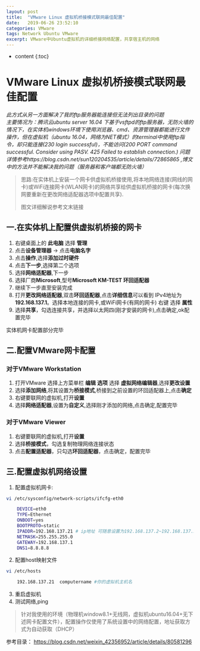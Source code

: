 ```yaml
---
layout: post
title:  "VMware Linux 虚拟机桥接模式联网最佳配置"
date:   2019-06-26 23:52:10
categories: VMware 
tags: Network Ubuntu VMware
excerpt: VMware中Ubuntu虚拟机的详细桥接网络配置，共享宿主机的网络
---
```

* content
{:toc}

# VMware Linux 虚拟机桥接模式联网最佳配置

*此方式从另一方面解决了我的ftp服务器能连接但无法列出目录的问题*  
*主要情况为：腾讯云ubuntu server 16.04 下基于vsftpd的ftp服务器，无防火墙的情况下，在实体机windows环境下使用浏览器、cmd、资源管理器都能进行文件操作，但在虚拟机（ubuntu 16.04，网络为NET模式）的terminal中使用ftp指令，却只能连接(230 login successful)，不能访问(200 PORT command successful. Consider using PASV. 425 Failed to establish connection.)*
*问题详情参考https://blog.csdn.net/sun120204535/article/details/72865865 ,博文中的方法并不能解决我的问题（服务器和客户端都无防火墙）*

> 思路:在实体机上安装一个网卡供虚拟机桥接使用,将本地网络连接(网线的网卡)或WiFi连接网卡(WLAN网卡)的网络共享给供虚拟机桥接的网卡(每次换网要重新在更改网络适配器选项中配置共享).
> 
>图文详细解说参考文末链接

## 一.在实体机上配置供虚拟机桥接的网卡

1. 右键桌面上的 **此电脑** 选择 **管理**
2. 点击**设备管理器** -> 点击**电脑名字**
3. 点击**操作**,选择**添加过时硬件**
4. 点击**下一步**,选择第二个选项
5. 选择**网络适配器**,下一步
6. 选择厂商**Microsoft**,型号**Microsoft KM-TEST 环回适配器**
7. 继续下一步直至安装完成
8. 打开**更改网络适配器**,双击**环回适配器**,点击**详细信息**可以看到 IPv4地址为**192.168.137.1**。选择本地连接的网卡,或WiFi网卡(有网的网卡) 右键 选择 **属性**
9. 选择**共享**，勾选连接共享，并选择以太网四(刚才安装的网卡),点击确定,ok配置完毕

实体机网卡配置部分完毕

## 二.配置VMware网卡配置

### 对于VMware Workstation

1. 打开VMware 选择上方菜单栏 **编辑** **选项** 选择 **虚拟网络编辑器**,选择**更改设置**
2. 选择**添加网络**,将其设置为**桥接模式**,桥接到之前设置的环回适配器上,点击**确定**
3. 右键要联网的虚拟机,打开**设置**
4. 选择**网络适配器**,设置为**自定义**,选择刚才添加的网络,点击确定,配置完毕

### 对于VMware Viewer

1. 右键要联网的虚拟机,打开**设置**
2. 选择**桥接模式**，勾选复制物理网络连接状态
3. 点击**配置适配器**，只勾选**环回适配器**，点击确定，配置完毕

## 三.配置虚拟机网络设置

1. 配置虚拟机网卡:
```bash
vi /etc/sysconfig/network-scripts/ifcfg-eth0 

    DEVICE=eth0
    TYPE=Ethernet
    ONBOOT=yes
    BOOTPROTO=static
    IPADDR=192.168.137.21 # ip地址 可随意设置为192.168.137.2~192.168.137.253之间
    NETMASK=255.255.255.0
    GATEWAY=192.168.137.1
    DNS1=8.8.8.8
```
2. 配置host映射文件
```bash
vi /etc/hosts

	192.168.137.21  computername #你的虚拟机主机名
```
3. 重启虚拟机
4. 测试网络,ping

> 针对我使用的环境（物理机window8.1+无线网，虚拟机ubuntu16.04+无下述网卡配置文件），配置操作仅使用了系统设置中的网络配置，地址获取方式为自动获取（DHCP）


参考目录：
<https://blog.csdn.net/weixin_42356952/article/details/80581296>
